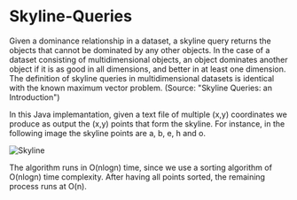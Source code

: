 # Skyline-Queries

Given a dominance relationship in a dataset, a skyline query returns the objects that cannot be dominated by any other objects. In the case of a dataset consisting of multidimensional objects, an object dominates another object if it is as good in all dimensions, and better in at least one dimension. The definition of skyline queries in multidimensional datasets is identical with the known maximum vector problem. (Source: "Skyline Queries: an Introduction")

In this Java implemantation, given a text file of multiple (x,y) coordinates we produce as output the (x,y) points that form the skyline. For instance,
in the following image the skyline points are a, b, e, h and o.  

![Skyline](https://user-images.githubusercontent.com/49310269/190111919-54772eff-b5e5-4f35-a2d0-e1646126ecd5.PNG)

The algorithm runs in O(nlogn) time, since we use a sorting algorithm of O(nlogn) time complexity. After having all points sorted, the remaining process runs at O(n).
